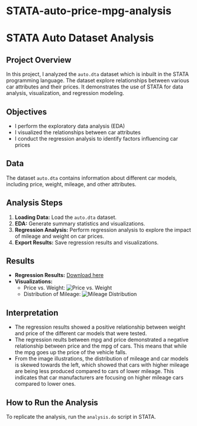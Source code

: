 # STATA-auto-price-mpg-analysis

# STATA Auto Dataset Analysis

## Project Overview
In this project, I analyzed the `auto.dta` dataset which is inbuilt in the STATA programming language. The dataset explore relationships between various car attributes and their prices. It demonstrates the use of STATA for data analysis, visualization, and regression modeling. 

## Objectives
- I perform the exploratory data analysis (EDA)
- I visualized the relationships between car attributes
- I conduct the regression analysis to identify factors influencing car prices

## Data
The dataset `auto.dta` contains information about different car models, including price, weight, mileage, and other attributes.

## Analysis Steps
1. **Loading Data:** Load the `auto.dta` dataset.
2. **EDA:** Generate summary statistics and visualizations.
3. **Regression Analysis:** Perform regression analysis to explore the impact of mileage and weight on car prices.
4. **Export Results:** Save regression results and visualizations.

## Results
- **Regression Results:** [Download here](results/regression_results.pdf)
- **Visualizations:**
  - Price vs. Weight: ![Price vs. Weight](results/price_vs_weight.png)
  - Distribution of Mileage: ![Mileage Distribution](results/mpg_distribution.png)

## Interpretation 
- The regression results showed a positive relationship between weight and price of the different car models that were tested. 
- The regression reults between mpg and price demonstrated a negative relationship between price and the mpg of cars. This means that while the mpg goes up the price of the vehicle falls. 
- From the image illustrations, the distribution of mileage and car models is skewed towards the left, which showed that cars with higher mileage are being less produced compared to cars of lower mileage. This indicates that car manufacturers are focusing on higher mileage cars compared to lower ones. 

## How to Run the Analysis
To replicate the analysis, run the `analysis.do` script in STATA.

